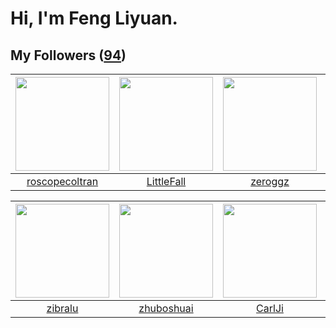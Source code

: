 # Hi, I'm Feng Liyuan.

## My Followers ([94](https://github.com/SunRunAway?tab=followers))

| <img src="https://avatars.githubusercontent.com/u/24416962?v=4" width="150" height="150" /> | <img src="https://avatars.githubusercontent.com/u/30543181?v=4" width="150" height="150" /> | <img src="https://avatars.githubusercontent.com/u/55519398?v=4" width="150" height="150" /> | <img src="https://avatars.githubusercontent.com/u/58126365?v=4" width="150" height="150" /> |
| :-----------------------------------------------------------------------------------------: | :-----------------------------------------------------------------------------------------: | :-----------------------------------------------------------------------------------------: | :-----------------------------------------------------------------------------------------: |
|                     [roscopecoltran](https://github.com/roscopecoltran)                     |                         [LittleFall](https://github.com/LittleFall)                         |                            [zeroggz](https://github.com/zeroggz)                            |                       [kellyraymond](https://github.com/kellyraymond)                       |

| <img src="https://avatars.githubusercontent.com/u/41463486?v=4" width="150" height="150" /> | <img src="https://avatars.githubusercontent.com/u/10694566?v=4" width="150" height="150" /> | <img src="https://avatars.githubusercontent.com/u/10810759?v=4" width="150" height="150" /> | <img src="https://avatars.githubusercontent.com/u/50138288?v=4" width="150" height="150" /> |
| :-----------------------------------------------------------------------------------------: | :-----------------------------------------------------------------------------------------: | :-----------------------------------------------------------------------------------------: | :-----------------------------------------------------------------------------------------: |
|                            [zibralu](https://github.com/zibralu)                            |                         [zhuboshuai](https://github.com/zhuboshuai)                         |                             [CarlJi](https://github.com/CarlJi)                             |                       [xuhuifang996](https://github.com/xuhuifang996)                       |
